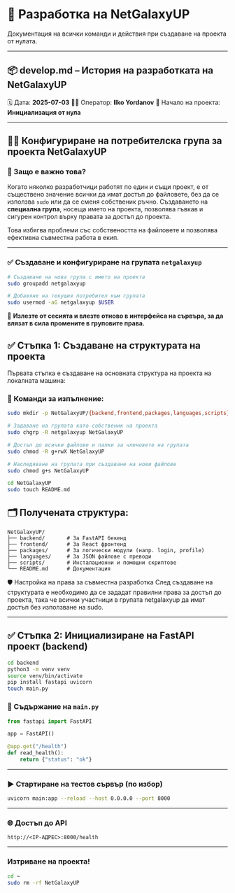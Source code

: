 # 📖 Разработка на NetGalaxyUP
Документация на всички команди и действия при създаване на проекта от нулата.

---

## 📦 develop.md – История на разработката на NetGalaxyUP
🗓️ Дата: **2025-07-03**
🧑‍💻 Оператор: **Ilko Yordanov**
🏁 Начало на проекта: **Инициализация от нула**

---

## 🧑‍💻 Конфигуриране на потребителска група за проекта NetGalaxyUP

### 📌 Защо е важно това?

Когато няколко разработчици работят по един и същи проект, е от съществено значение всички да имат достъп до файловете, без да се използва `sudo` или да се сменя собственик ръчно. Създаването на **специална група**, носеща името на проекта, позволява гъвкав и сигурен контрол върху правата за достъп до проекта.

Това избягва проблеми със собствеността на файловете и позволява ефективна съвместна работа в екип.

---

### ✅ Създаване и конфигуриране на групата `netgalaxyup`

```bash
# Създаване на нова група с името на проекта
sudo groupadd netgalaxyup

# Добавяне на текущия потребител към групата
sudo usermod -aG netgalaxyup $USER
```

🔁 **Излезте от сесията и влезте отново в интерфейса на сървъра, за да влязат в сила промените в груповите права.**

## ✅ Стъпка 1: Създаване на структурата на проекта

Първата стъпка е създаване на основната структура на проекта на локалната машина:

### 📁 Команди за изпълнение:

```bash
sudo mkdir -p NetGalaxyUP/{backend,frontend,packages,languages,scripts}

# Задаване на групата като собственик на проекта
sudo chgrp -R netgalaxyup NetGalaxyUP

# Достъп до всички файлове и папки за членовете на групата
sudo chmod -R g+rwX NetGalaxyUP

# Наследяване на групата при създаване на нови файлове
sudo chmod g+s NetGalaxyUP

cd NetGalaxyUP
sudo touch README.md
```

## 🗂️ Получената структура:
```text
NetGalaxyUP/
├── backend/       # За FastAPI бекенд
├── frontend/      # За React фронтенд
├── packages/      # За логически модули (напр. login, profile)
├── languages/     # За JSON файлове с преводи
├── scripts/       # Инсталационни и помощни скриптове
└── README.md      # Документация
```

🛡️ Настройка на права за съвместна разработка
След създаване на структурата е необходимо да се зададат правилни права за достъп до проекта, така че всички участници в групата netgalaxyup да имат достъп без използване на sudo.

---

## ✅ Стъпка 2: Инициализиране на FastAPI проект (backend)

```bash
cd backend
python3 -m venv venv
source venv/bin/activate
pip install fastapi uvicorn
touch main.py
```

### 📄 Съдържание на `main.py`

```python
from fastapi import FastAPI

app = FastAPI()

@app.get("/health")
def read_health():
    return {"status": "ok"}
```

---

### ▶️ Стартиране на тестов сървър (по избор)

```bash
uvicorn main:app --reload --host 0.0.0.0 --port 8000
```

---

### 🌐 Достъп до API
`http://<IP-АДРЕС>:8000/health`

---

### Изтриване на проекта!
```bash
cd ~
sudo rm -rf NetGalaxyUP
```
